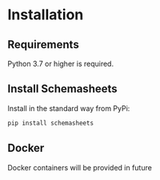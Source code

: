 # Installation

## Requirements

Python 3.7 or higher is required.

## Install Schemasheets

Install in the standard way from PyPi:

```bash
pip install schemasheets
```

## Docker

Docker containers will be provided in future
